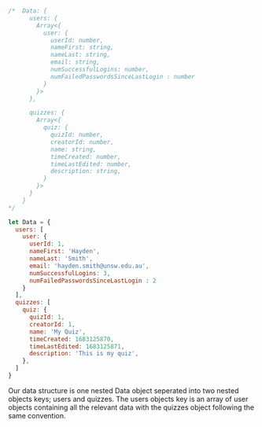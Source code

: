 ```javascript


/*  Data: {
      users: {
        Array<{
          user: {
            userId: number,
            nameFirst: string,
            nameLast: string,
            email: string,
            numSuccessfulLogins: number,
            numFailedPasswordsSinceLastLogin : number
          }
        }>
      },

      quizzes: {
        Array<{
          quiz: {
            quizId: number,
            creatorId: number, 
            name: string,
            timeCreated: number,
            timeLastEdited: number,
            description: string,
          }
        }>
      }
    }
*/

let Data = {
  users: [
    user: {
      userId: 1,
      nameFirst: 'Hayden',
      nameLast: 'Smith',
      email: 'hayden.smith@unsw.edu.au',
      numSuccessfulLogins: 3,
      numFailedPasswordsSinceLastLogin : 2
    }
  ],
  quizzes: [
    quiz: {
      quizId: 1,
      creatorId: 1, 
      name: 'My Quiz',
      timeCreated: 1683125870,
      timeLastEdited: 1683125871,
      description: 'This is my quiz',
    },
  ]
}
```
Our data structure is one nested Data object seperated into two nested objects keys; users and quizzes. The users objects key 
is an array of user objects containing all the relevant data with the quizzes object following the same convention.
